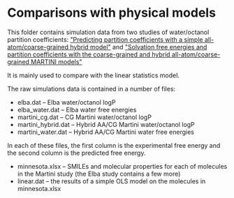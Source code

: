# Comparisons with physical models

This folder contains simulation data from two studies of water/octanol partition coefficients: ["Predicting partition coefficients with a simple all-atom/coarse-grained hybrid model"](http://pubs.acs.org/doi/abs/10.1021/acs.jctc.5b00963) and ["Solvation free energies and partition coefficients with the coarse-grained and hybrid all-atom/coarse-grained MARTINI models"
](https://link.springer.com/article/10.1007/s10822-017-0059-9)

It is mainly used to compare with the linear statistics model.

The raw simulations data is contained in a number of files:

* elba.dat – Elba water/octanol logP
* elba_water.dat – Elba water free energies
* martini_cg.dat – CG Martini water/octanol logP
* martini_hybrid.dat – Hybrid AA/CG Martini water/octanol logP
* martini_water.dat – Hybrid AA/CG Martini water free energies

In each of these files, the first column is the experimental free energy and the second column is the predicted free energy.

* minnesota.xlsx – SMILEs and molecular properties for each of molecules in the Martini study (the Elba study contains a few more)
* linear.dat – the results of a simple OLS model on the molecules in minnesota.xlsx
